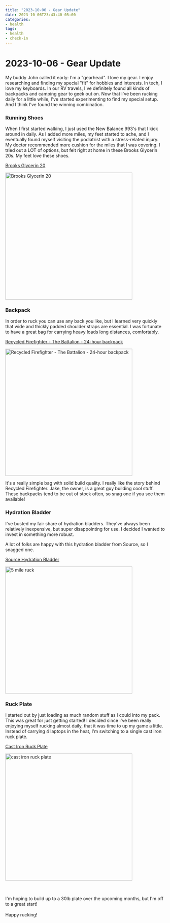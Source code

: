 ```yaml
---
title: "2023-10-06 - Gear Update"
date: 2023-10-06T23:43:40-05:00
categories:
- health
tags:
- health
- check-in
---
```


# 2023-10-06 - Gear Update

My buddy John called it early: I'm a "gearhead". I love my gear.  I enjoy researching and finding my special "fit" for hobbies and interests. In tech, I love my keyboards.  In our RV travels, I've definitely found all kinds of backpacks and camping gear to geek out on.  Now that I've been rucking daily for a little while, I've started experimenting to find my special setup.  And I think I've found the winning combination.

### Running Shoes

When I first started walking, I just used the New Balance 993's that I kick around in daily.  As I added more miles, my feet started to ache, and I eventually found myself visiting the podiatrist with a stress-related injury.  My doctor recommended more cushion for the miles that I was covering.  I tried out a LOT of options, but felt right at home in these Brooks Glycerin 20s.  My feet love these shoes.

<p>
<a href="https://www.dickssportinggoods.com/p/brooks-mens-glycerin-20-running-shoes-22bromglycrn20blkmnsa/22bromglycrn20blkmnsa">Brooks Glycerin 20</a>

<a href="https://www.dickssportinggoods.com/p/brooks-mens-glycerin-20-running-shoes-22bromglycrn20blkmnsa/22bromglycrn20blkmnsa"><img src="/images/2023-10-07-brooks-glycerin-20.png" alt="Brooks Glycerin 20" width="400" /></a>
</p>

### Backpack

In order to ruck you can use any back you like, but I learned very quickly that wide and thickly padded shoulder straps are essential.  I was fortunate to have a great bag for carrying heavy loads long distances, comfortably.

<p>
<a href="https://recycledfirefighter.com/products/24-hour-backpack">Recycled Firefighter - The Battalion - 24-hour backpack</a>

<a href="https://recycledfirefighter.com/products/24-hour-backpack"><img src="/images/2023-10-07-recycled-firefighter-ruck.png" alt="Recycled Firefighter - The Battalion - 24-hour backpack" width="400" /></a>
</p>

It's a really simple bag with solid build quality.  I really like the story behind Recycled Firefighter.  Jake, the owner, is a great guy building cool stuff.  These backpacks tend to be out of stock often, so snag one if you see them available!

### Hydration Bladder

I've busted my fair share of hydration bladders.  They've always been relatively inexpensive, but super disappointing for use.  I
decided I wanted to invest in something more robust.

A lot of folks are happy with this hydration bladder from Source, so I snagged one.

<p>
<a href="https://a.co/d/hPUEUtM">Source Hydration Bladder</a>

<a href="https://a.co/d/hPUEUtM"><img src="/images/2023-10-06-source-hydration-bladder.png" alt="5 mile ruck" width="400" /></a>
</p>

### Ruck Plate

I started out by just loading as much random stuff as I could into my pack.  This was great for just getting started!  I decided since I've been really enjoying myself rucking almost daily, that it was time to up my game a little.  Instead of carrying 4 laptops in the heat, I'm switching to a single cast iron ruck plate.

<p>
<a href="https://a.co/d/5lTdPnz">Cast Iron Ruck Plate</a>

<a href="https://a.co/d/5lTdPnz"><img src="/images/2023-10-06--20-pound-ruck-plate.png" alt="cast iron ruck plate" width="400" /></a>
</p>



<br/>
<br/>
I'm hoping to build up to a 30lb plate over the upcoming months, but I'm off to a great start!
<br/>
<br/>
Happy rucking!

